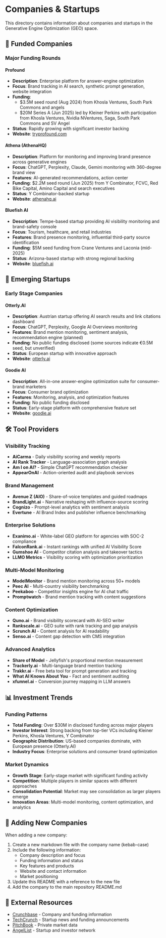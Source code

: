 # Companies & Startups

This directory contains information about companies and startups in the Generative Engine Optimization (GEO) space.

## 🏢 Funded Companies

### Major Funding Rounds

#### Profound
- **Description**: Enterprise platform for answer-engine optimization
- **Focus**: Brand tracking in AI search, synthetic prompt generation, website integration
- **Funding**: 
  - $3.5M seed round (Aug 2024) from Khosla Ventures, South Park Commons and angels
  - $20M Series A (Jun 2025) led by Kleiner Perkins with participation from Khosla Ventures, Nvidia NVentures, Saga, South Park Commons and SV Angel
- **Status**: Rapidly growing with significant investor backing
- **Website**: [tryprofound.com](https://www.tryprofound.com/)

#### Athena (AthenaHQ)
- **Description**: Platform for monitoring and improving brand presence across generative engines
- **Focus**: ChatGPT, Perplexity, Claude, Gemini monitoring with 360-degree brand view
- **Features**: AI-generated recommendations, action center
- **Funding**: $2.2M seed round (Jun 2025) from Y Combinator, FCVC, Red Bike Capital, Amino Capital and search executives
- **Status**: Y Combinator-backed startup
- **Website**: [athenahq.ai](https://www.athenahq.ai/)

#### Bluefish AI
- **Description**: Tempe-based startup providing AI visibility monitoring and brand-safety console
- **Focus**: Tourism, healthcare, and retail industries
- **Features**: Brand presence monitoring, influential third-party source identification
- **Funding**: $5M seed funding from Crane Ventures and Laconia (mid-2025)
- **Status**: Arizona-based startup with strong regional backing
- **Website**: [bluefish.ai](https://bluefish.ai/)

## 🚀 Emerging Startups

### Early Stage Companies

#### Otterly.AI
- **Description**: Austrian startup offering AI search results and link citations dashboard
- **Focus**: ChatGPT, Perplexity, Google AI Overviews monitoring
- **Features**: Brand mention monitoring, sentiment analysis, recommendation engine (planned)
- **Funding**: No public funding disclosed (some sources indicate €0.5M seed, but unverified)
- **Status**: European startup with innovative approach
- **Website**: [otterly.ai](https://otterly.ai/)

#### Goodie AI
- **Description**: All-in-one answer-engine optimization suite for consumer-brand marketers
- **Focus**: Consumer brand optimization
- **Features**: Monitoring, analysis, and optimization features
- **Funding**: No public funding disclosed
- **Status**: Early-stage platform with comprehensive feature set
- **Website**: [goodie.ai](https://goodie.ai/)

## 🛠️ Tool Providers

### Visibility Tracking
- **AiCarma** - Daily visibility scoring and weekly reports
- **AI Rank Tracker** - Language-association graph analysis
- **Am I on AI?** - Simple ChatGPT recommendation checker
- **AppearOnAI** - Action-oriented audit and playbook services

### Brand Management
- **Avenue Z (AIO)** - Share-of-voice templates and guided roadmaps
- **BrandLight.ai** - Narrative reshaping with influence-source scoring
- **Cognizo** - Prompt-level analytics with sentiment analysis
- **Evertune** - AI Brand Index and publisher influence benchmarking

### Enterprise Solutions
- **Exanimo.ai** - White-label GEO platform for agencies with SOC-2 compliance
- **FalconRank.ai** - Instant rankings with unified AI Visibility Score
- **Gumshoe AI** - Competitor citation analysis and takeover tactics
- **LLMO Metrics** - Visibility scoring with optimization prioritization

### Multi-Model Monitoring
- **ModelMonitor** - Brand mention monitoring across 50+ models
- **Peec AI** - Multi-country visibility benchmarking
- **Peekaboo** - Competitor insights engine for AI chat traffic
- **Promptwatch** - Brand mention tracking with content suggestions

### Content Optimization
- **Quno.ai** - Brand visibility scorecard with AI-SEO writer
- **Rankscale.ai** - GEO suite with rank tracking and gap analysis
- **Scrunch AI** - Content analysis for AI readability
- **Senso.ai** - Content gap detection with CMS integration

### Advanced Analytics
- **Share of Model** - Jellyfish's proportional mention measurement
- **Trackerly.ai** - Multi-language brand mention tracking
- **Trakkr.ai** - Free beta tool for prompt generation and tracking
- **What AI Knows About You** - Fact and sentiment auditing
- **xfunnel.ai** - Conversion journey mapping in LLM answers

## 📊 Investment Trends

### Funding Patterns
- **Total Funding**: Over $30M in disclosed funding across major players
- **Investor Interest**: Strong backing from top-tier VCs including Kleiner Perkins, Khosla Ventures, Y Combinator
- **Geographic Distribution**: US-based companies dominate, with European presence (Otterly.AI)
- **Industry Focus**: Enterprise solutions and consumer brand optimization

### Market Dynamics
- **Growth Stage**: Early-stage market with significant funding activity
- **Competition**: Multiple players in similar spaces with different approaches
- **Consolidation Potential**: Market may see consolidation as larger players emerge
- **Innovation Areas**: Multi-model monitoring, content optimization, and analytics

## 📝 Adding New Companies

When adding a new company:

1. Create a new markdown file with the company name (kebab-case)
2. Include the following information:
   - Company description and focus
   - Funding information and status
   - Key features and products
   - Website and contact information
   - Market positioning
3. Update this README with a reference to the new file
4. Add the company to the main repository README.md

## 🔗 External Resources

- [Crunchbase](https://www.crunchbase.com/) - Company and funding information
- [TechCrunch](https://techcrunch.com/) - Startup news and funding announcements
- [PitchBook](https://pitchbook.com/) - Private market data
- [AngelList](https://angel.co/) - Startup and investor network

